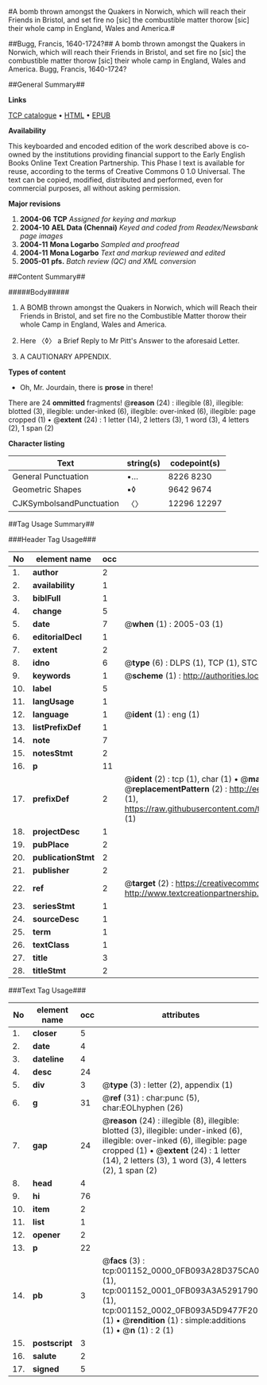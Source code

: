 #A bomb thrown amongst the Quakers in Norwich, which will reach their Friends in Bristol, and set fire no [sic] the combustible matter thorow [sic] their whole camp in England, Wales and America.#

##Bugg, Francis, 1640-1724?##
A bomb thrown amongst the Quakers in Norwich, which will reach their Friends in Bristol, and set fire no [sic] the combustible matter thorow [sic] their whole camp in England, Wales and America.
Bugg, Francis, 1640-1724?

##General Summary##

**Links**

[TCP catalogue](http://www.ota.ox.ac.uk/tcp/)  • 
[HTML](http://tei.it.ox.ac.uk/tcp/Texts-HTML/free/N00/N00959.html)  • 
[EPUB](http://tei.it.ox.ac.uk/tcp/Texts-EPUB/free/N00/N00959.epub)

**Availability**

This keyboarded and encoded edition of the
	       work described above is co-owned by the institutions
	       providing financial support to the Early English Books
	       Online Text Creation Partnership. This Phase I text is
	       available for reuse, according to the terms of Creative
	       Commons 0 1.0 Universal. The text can be copied,
	       modified, distributed and performed, even for
	       commercial purposes, all without asking permission.

**Major revisions**

1. __2004-06__ __TCP__ *Assigned for keying and markup*
1. __2004-10__ __AEL Data (Chennai)__ *Keyed and coded from Readex/Newsbank page images*
1. __2004-11__ __Mona Logarbo__ *Sampled and proofread*
1. __2004-11__ __Mona Logarbo__ *Text and markup reviewed and edited*
1. __2005-01__ __pfs.__ *Batch review (QC) and XML conversion*

##Content Summary##

#####Body#####

1. A BOMB thrown amongst the Quakers in Norwich, which will Reach their Friends in Bristol, and set fire no the Combustible Matter thorow their whole Camp in England, Wales and America.

1. Here 〈◊〉 a Brief Reply to Mr Pitt's Answer to the aforesaid Letter.

1. A CAUTIONARY APPENDIX.

**Types of content**

  * Oh, Mr. Jourdain, there is **prose** in there!

There are 24 **ommitted** fragments! 
 @__reason__ (24) : illegible (8), illegible: blotted (3), illegible: under-inked (6), illegible: over-inked (6), illegible: page cropped (1)  •  @__extent__ (24) : 1 letter (14), 2 letters (3), 1 word (3), 4 letters (2), 1 span (2)

**Character listing**


|Text|string(s)|codepoint(s)|
|---|---|---|
|General Punctuation|•…|8226 8230|
|Geometric Shapes|▪◊|9642 9674|
|CJKSymbolsandPunctuation|〈〉|12296 12297|

##Tag Usage Summary##

###Header Tag Usage###

|No|element name|occ|attributes|
|---|---|---|---|
|1.|__author__|2||
|2.|__availability__|1||
|3.|__biblFull__|1||
|4.|__change__|5||
|5.|__date__|7| @__when__ (1) : 2005-03 (1)|
|6.|__editorialDecl__|1||
|7.|__extent__|2||
|8.|__idno__|6| @__type__ (6) : DLPS (1), TCP (1), STC (1), NOTIS (1), IMAGE-SET (1), EVANS-CITATION (1)|
|9.|__keywords__|1| @__scheme__ (1) : http://authorities.loc.gov/ (1)|
|10.|__label__|5||
|11.|__langUsage__|1||
|12.|__language__|1| @__ident__ (1) : eng (1)|
|13.|__listPrefixDef__|1||
|14.|__note__|7||
|15.|__notesStmt__|2||
|16.|__p__|11||
|17.|__prefixDef__|2| @__ident__ (2) : tcp (1), char (1)  •  @__matchPattern__ (2) : ([0-9\-]+):([0-9IVX]+) (1), (.+) (1)  •  @__replacementPattern__ (2) : http://eebo.chadwyck.com/downloadtiff?vid=$1&page=$2 (1), https://raw.githubusercontent.com/textcreationpartnership/Texts/master/tcpchars.xml#$1 (1)|
|18.|__projectDesc__|1||
|19.|__pubPlace__|2||
|20.|__publicationStmt__|2||
|21.|__publisher__|2||
|22.|__ref__|2| @__target__ (2) : https://creativecommons.org/publicdomain/zero/1.0/ (1), http://www.textcreationpartnership.org/docs/. (1)|
|23.|__seriesStmt__|1||
|24.|__sourceDesc__|1||
|25.|__term__|1||
|26.|__textClass__|1||
|27.|__title__|3||
|28.|__titleStmt__|2||


###Text Tag Usage###

|No|element name|occ|attributes|
|---|---|---|---|
|1.|__closer__|5||
|2.|__date__|4||
|3.|__dateline__|4||
|4.|__desc__|24||
|5.|__div__|3| @__type__ (3) : letter (2), appendix (1)|
|6.|__g__|31| @__ref__ (31) : char:punc (5), char:EOLhyphen (26)|
|7.|__gap__|24| @__reason__ (24) : illegible (8), illegible: blotted (3), illegible: under-inked (6), illegible: over-inked (6), illegible: page cropped (1)  •  @__extent__ (24) : 1 letter (14), 2 letters (3), 1 word (3), 4 letters (2), 1 span (2)|
|8.|__head__|4||
|9.|__hi__|76||
|10.|__item__|2||
|11.|__list__|1||
|12.|__opener__|2||
|13.|__p__|22||
|14.|__pb__|3| @__facs__ (3) : tcp:001152_0000_0FB093A28D375CA0 (1), tcp:001152_0001_0FB093A3A5291790 (1), tcp:001152_0002_0FB093A5D9477F20 (1)  •  @__rendition__ (1) : simple:additions (1)  •  @__n__ (1) : 2 (1)|
|15.|__postscript__|3||
|16.|__salute__|2||
|17.|__signed__|5||
